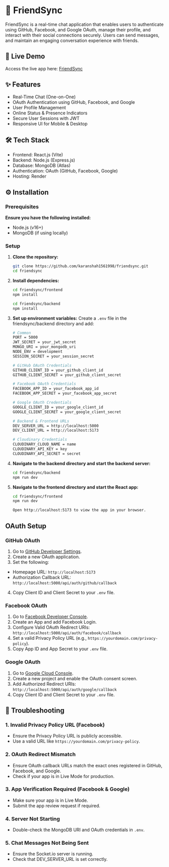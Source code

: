 # 💬 FriendSync
FriendSync is a real-time chat application that enables users to authenticate using GitHub, Facebook, and Google OAuth, manage their profile, and interact with their social connections securely. Users can send messages, and maintain an engaging conversation experience with friends.

## 🚀 Live Demo
Access the live app here: [FriendSync](https://friendsync-8snh.onrender.com)

## ✨ Features
- Real-Time Chat (One-on-One)
- OAuth Authentication using GitHub, Facebook, and Google
- User Profile Management
- Online Status & Presence Indicators
- Secure User Sessions with JWT
- Responsive UI for Mobile & Desktop

## 🛠 Tech Stack
- Frontend: React.js (Vite)
- Backend: Node.js (Express.js)
- Database: MongoDB (Atlas)
- Authentication: OAuth (GitHub, Facebook, Google)
- Hosting: Render

## ⚙️ Installation
### Prerequisites
**Ensure you have the following installed:**
- Node.js (v16+)
- MongoDB (if using locally)

### Setup
1. **Clone the repository:**
   ```bash
   git clone https://github.com/karanshah1561998/friendsync.git
   cd friendsync

2. **Install dependencies:**
   ```bash
   cd friendsync/frontend
   npm install

   cd friendsync/backend
   npm install

3. **Set up environment variables:**
   Create a `.env` file in the friendsync/backend directory and add:
   ```bash
   # Common
   PORT = 5000
   JWT_SECRET = your_jwt_secret
   MONGO_URI = your_mongodb_uri
   NODE_ENV = development
   SESSION_SECRET = your_session_secret

   # GitHub OAuth Credentials
   GITHUB_CLIENT_ID = your_github_client_id
   GITHUB_CLIENT_SECRET = your_github_client_secret

   # Facebook OAuth Credentials
   FACEBOOK_APP_ID = your_facebook_app_id
   FACEBOOK_APP_SECRET = your_facebook_app_secret

   # Google OAuth Credentials
   GOOGLE_CLIENT_ID = your_google_client_id
   GOOGLE_CLIENT_SECRET = your_google_client_secret
   
   # Backend & Frontend URLs
   DEV_SERVER_URL = http://localhost:5000
   DEV_CLIENT_URL = http://localhost:5173

   # Cloudinary Credentials
   CLOUDINARY_CLOUD_NAME = name
   CLOUDINARY_API_KEY = key
   CLOUDINARY_API_SECRET = secret

4. **Navigate to the backend directory and start the backend server:**
   ```bash
   cd friendsync/backend
   npm run dev

5. **Navigate to the frontend directory and start the React app:**
   ```bash
   cd friendsync/frontend
   npm run dev

   Open http://localhost:5173 to view the app in your browser.

## OAuth Setup

### GitHub OAuth
1. Go to [GitHub Developer Settings](https://github.com/settings/developers).
2. Create a new OAuth application.
3. Set the following:
- Homepage URL: `http://localhost:5173`
- Authorization Callback URL: `http://localhost:5000/api/auth/github/callback`
4. Copy Client ID and Client Secret to your `.env` file.

### Facebook OAuth
1. Go to [Facebook Developer Console](https://developers.facebook.com/).
2. Create an App and add Facebook Login.
3. Configure Valid OAuth Redirect URIs: `http://localhost:5000/api/auth/facebook/callback`
4. Set a valid Privacy Policy URL (e.g., `https://yourdomain.com/privacy-policy`).
5. Copy App ID and App Secret to your `.env` file.

### Google OAuth
1. Go to [Google Cloud Console](https://console.cloud.google.com/).
2. Create a new project and enable the OAuth consent screen.
3. Add Authorized Redirect URIs:  `http://localhost:5000/api/auth/google/callback`
4. Copy Client ID and Client Secret to your `.env` file.

## 🧩 Troubleshooting

### 1. Invalid Privacy Policy URL (Facebook)
- Ensure the Privacy Policy URL is publicly accessible.
- Use a valid URL like `https://yourdomain.com/privacy-policy`.

### 2. OAuth Redirect Mismatch
- Ensure OAuth callback URLs match the exact ones registered in GitHub, Facebook, and Google.
- Check if your app is in Live Mode for production.

### 3. App Verification Required (Facebook & Google)
- Make sure your app is in Live Mode.
- Submit the app review request if required.

### 4. Server Not Starting
- Double-check the MongoDB URI and OAuth credentials in `.env`.

### 5. Chat Messages Not Being Sent
- Ensure the Socket.io server is running.
- Check that DEV_SERVER_URL is set correctly.
